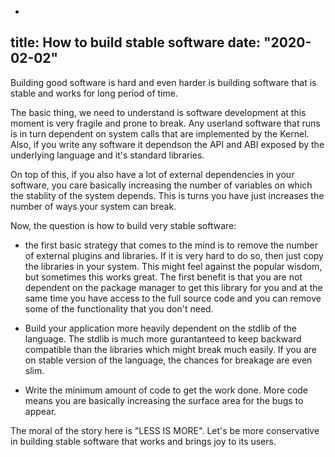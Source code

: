 -
title: How to build stable software
date: "2020-02-02"
---

Building good software is hard and even harder is building software that is stable and works for long period of time.

The basic thing, we need to understand is software development at this moment is very fragile and prone to break. Any userland software that runs is in turn dependent on system calls that are implemented by the Kernel. Also, if you write any software it dependson the API and ABI exposed by the underlying language and it's standard libraries.

On top of this, if you also have a lot of external dependencies in your software, you care basically increasing the number of variables on which the stablity of the system depends. This is turns you have just increases the number of ways your system can break.


Now, the question is how to build very stable software:

- the first basic strategy that comes to the mind is to remove the number of external plugins and libraries. If it is very hard to do so, then just copy the libraries in your system. This might feel against the popular wisdom, but sometimes this works great. The first benefit is that you are not dependent on the package manager to get this library for you and at the same time you have access to the full source code and you can remove some of the functionality that you don't need.

- Build your application more heavily dependent on the stdlib of the language. The stdlib is much more gurantanteed to keep backward compatible than the libraries which might break much easily. If you are on stable version of the language, the chances for breakage are even slim.

- Write the minimum amount of code to get the work done. More code means you are basically increasing the surface area for the bugs to appear.


The moral of the story here is "LESS IS MORE". Let's be more conservative in building stable software that works and brings joy to its users.
